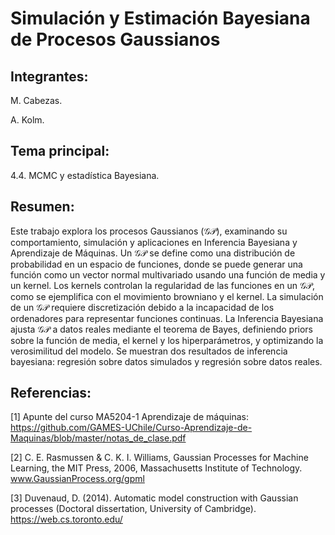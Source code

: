 # Simulación y Estimación Bayesiana de Procesos Gaussianos

## Integrantes:

M. Cabezas.

A. Kolm.

## Tema principal:

4.4. MCMC y estadística Bayesiana.

## Resumen:

Este trabajo explora los procesos Gaussianos ($\mathcal{GP}$), examinando su comportamiento, simulación y aplicaciones en Inferencia Bayesiana y Aprendizaje de Máquinas. Un $\mathcal{GP}$ se define como una distribución de probabilidad en un espacio de funciones, donde se puede generar una función como un vector normal multivariado usando una función de media y un kernel. Los kernels controlan la regularidad de las funciones en un $\mathcal{GP}$, como se ejemplifica con el movimiento browniano y el kernel. La simulación de un $\mathcal{GP}$ requiere discretización debido a la incapacidad de los ordenadores para representar funciones continuas. La Inferencia Bayesiana ajusta $\mathcal{GP}$ a datos reales mediante el teorema de Bayes, definiendo priors sobre la función de media, el kernel y los hiperparámetros, y optimizando la verosimilitud del modelo. Se muestran dos resultados de inferencia bayesiana: regresión sobre datos simulados y regresión sobre datos reales.

## Referencias:

[1] Apunte del curso MA5204-1 Aprendizaje de máquinas: https://github.com/GAMES-UChile/Curso-Aprendizaje-de-Maquinas/blob/master/notas_de_clase.pdf

[2] C. E. Rasmussen & C. K. I. Williams, Gaussian Processes for Machine Learning, the MIT Press, 2006, Massachusetts Institute of Technology. www.GaussianProcess.org/gpml

[3] Duvenaud, D. (2014). Automatic model construction with Gaussian processes (Doctoral dissertation, University of Cambridge). https://web.cs.toronto.edu/
